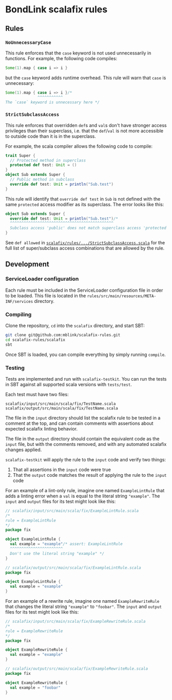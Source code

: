 # BondLink scalafix rules

## Rules

### `NoUnnecessaryCase`

This rule enforces that the `case` keyword is not used unnecessarily in functions.
For example, the following code compiles:

```scala
Some(1).map { case i => i }
```

but the `case` keyword adds runtime overhead. This rule will warn that `case` is unnecessary:

```scala
Some(1).map { case i => i }/*
              ^^^^^^^^^^^
The `case` keyword is unnecessary here */
```

### `StrictSubclassAccess`

This rule enforces that overridden `def`s and `val`s don't have stronger access privileges than their superclass, i.e.
that the `def`/`val` is not more accessible to outside code than it is in the superclass.

For example, the scala compiler allows the following code to compile:

```scala
trait Super {
  // Protected method in superclass
  protected def test: Unit = ()
}
object Sub extends Super {
  // Public method in subclass
  override def test: Unit = println("Sub.test")
}
```

This rule will identify that `override def test` in `Sub` is not defined with the same `protected` access modifier as
its superclass. The error looks like this:

```scala
object Sub extends Super {
  override def test: Unit = println("Sub.test")/*
  ^^^^^^^^^^^^^^^^^^^^^^^^^^^^^^^^^^^^^^^^^^^^^
  Subclass access 'public' does not match superclass access 'protected' */
}
```

See `def allowed` in [`scalafix/rules/.../StrictSubclassAccess.scala`](https://github.com/mblink/scalafix-rules/blob/main/scalafix/rules/src/main/scala/fix/StrictSubclassAccess.scala#L35-L72)
for the full list of super/subclass access combinations that are allowed by the rule.

## Development

### ServiceLoader configuration

Each rule must be included in the ServiceLoader configuration file in order to be loaded. This
file is located in the `rules/src/main/resources/META-INF/services` directory.

### Compiling

Clone the repository, `cd` into the `scalafix` directory, and start SBT:

```bash
git clone git@github.com:mblink/scalafix-rules.git
cd scalafix-rules/scalafix
sbt
```

Once SBT is loaded, you can compile everything by simply running `compile`.

### Testing

Tests are implemented and run with `scalafix-testkit`. You can run the tests in SBT against all supported scala versions
with `tests/test`.

Each test must have two files:

```
scalafix/input/src/main/scala/fix/TestName.scala
scalafix/output/src/main/scala/fix/TestName.scala
```

The file in the `input` directory should list the scalafix rule to be tested in a comment at the top, and can contain
comments with assertions about expected scalafix linting behavior.

The file in the `output` directory should contain the equivalent code as the `input` file, but with the comments
removed, and with any automated scalafix changes applied.

`scalafix-testkit` will apply the rule to the `input` code and verify two things:

1. That all assertions in the `input` code were true
2. That the `output` code matches the result of applying the rule to the `input` code

For an example of a lint-only rule, imagine one named `ExampleLintRule` that adds a linting error when a `val` is
equal to the literal string `"example"`. The `input` and `output` files for its test might look like this:

```scala
// scalafix/input/src/main/scala/fix/ExampleLintRule.scala
/*
rule = ExampleLintRule
*/
package fix

object ExampleLintRule {
  val example = "example"/* assert: ExampleLintRule
  ^^^^^^^^^^^^^^^^^^^^^^^
  Don't use the literal string "example" */
}

// scalafix/output/src/main/scala/fix/ExampleLintRule.scala
package fix

object ExampleLintRule {
  val example = "example"
}
```

For an example of a rewrite rule, imagine one named `ExampleRewriteRule` that changes the literal string `"example"` to
`"foobar"`. The `input` and `output` files for its test might look like this:

```scala
// scalafix/input/src/main/scala/fix/ExampleRewriteRule.scala
/*
rule = ExampleRewriteRule
*/
package fix

object ExampleRewriteRule {
  val example = "example"
}

// scalafix/output/src/main/scala/fix/ExampleRewriteRule.scala
package fix

object ExampleRewriteRule {
  val example = "foobar"
}
```
